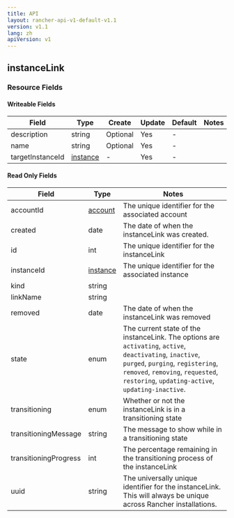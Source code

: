 ```yaml
---
title: API
layout: rancher-api-v1-default-v1.1
version: v1.1
lang: zh
apiVersion: v1
---
```


## instanceLink



### Resource Fields

#### Writeable Fields

Field | Type | Create | Update | Default | Notes
---|---|---|---|---|---
description | string | Optional | Yes | - | 
name | string | Optional | Yes | - | 
targetInstanceId | [instance]({{site.baseurl}}/rancher/{{page.version}}/{{page.lang}}/api/{{page.apiVersion}}/api-resources/instance/) | - | Yes | - | 


#### Read Only Fields

Field | Type   | Notes
---|---|---
accountId | [account]({{site.baseurl}}/rancher/{{page.version}}/{{page.lang}}/api/{{page.apiVersion}}/api-resources/account/)  | The unique identifier for the associated account
created | date  | The date of when the instanceLink was created.
id | int  | The unique identifier for the instanceLink
instanceId | [instance]({{site.baseurl}}/rancher/{{page.version}}/{{page.lang}}/api/{{page.apiVersion}}/api-resources/instance/)  | The unique identifier for the associated instance
kind | string  | 
linkName | string  | 
removed | date  | The date of when the instanceLink was removed
state | enum  | The current state of the instanceLink. The options are `activating`, `active`, `deactivating`, `inactive`, `purged`, `purging`, `registering`, `removed`, `removing`, `requested`, `restoring`, `updating-active`, `updating-inactive`.
transitioning | enum  | Whether or not the instanceLink is in a transitioning state
transitioningMessage | string  | The message to show while in a transitioning state
transitioningProgress | int  | The percentage remaining in the transitioning process of the instanceLink
uuid | string  | The universally unique identifier for the instanceLink. This will always be unique across Rancher installations.


<br>
